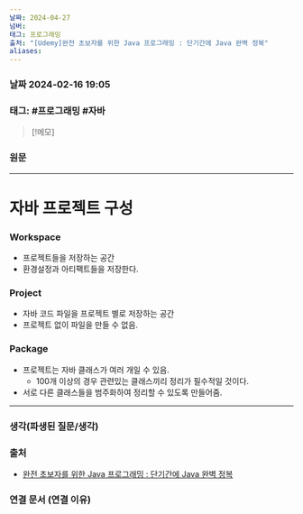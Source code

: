 ```yaml
---
날짜: 2024-04-27
넘버: 
태그: 프로그래밍
출처: "[Udemy]완전 초보자를 위한 Java 프로그래밍 : 단기간에 Java 완벽 정복"
aliases:
---
```

### 날짜  2024-02-16 19:05

### 태그:  #프로그래밍 #자바

>[!메모]
>

### 원문
---
# 자바 프로젝트 구성
### Workspace
- 프로젝트들을 저장하는 공간
- 환경설정과 아티팩트들을 저장한다.
### Project
- 자바 코드 파일을 프로젝트 별로 저장하는 공간
- 프로젝트 없이 파일을 만들 수 없음.
### Package
- 프로젝트는 자바 클래스가 여러 개일 수 있음.
	- 100개 이상의 경우 관련있는 클래스끼리 정리가 필수적일 것이다.
- 서로 다른 클래스들을 범주화하여 정리할 수 있도록 만들어줌.


---
### 생각(파생된 질문/생각)

### 출처
- [완전 초보자를 위한 Java 프로그래밍 : 단기간에 Java 완벽 정복](https://www.udemy.com/course/best-java-programming/?couponCode=ST6MT42324)

### 연결 문서 (연결 이유)
